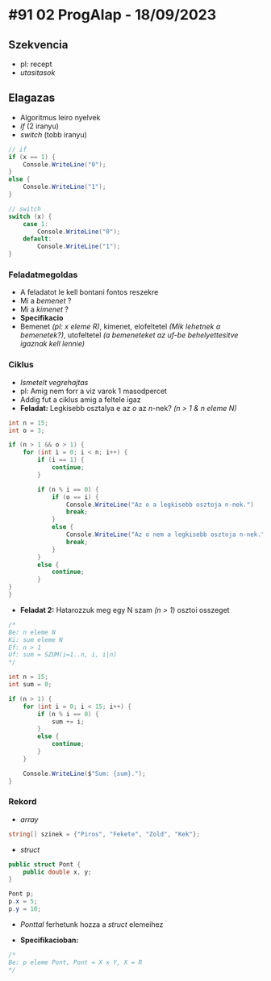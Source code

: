 # #91 02 ProgAlap - 18/09/2023

## Szekvencia
 - pl: recept
 - *utasitasok*

## Elagazas
 - Algoritmus leiro nyelvek
 - *if* (2 iranyu)
 - *switch* (tobb iranyu)

``` CS
// if
if (x == 1) {
    Console.WriteLine("0");
}
else {
    Console.WriteLine("1");
}

// switch
switch (x) {
    case 1:
        Console.WriteLine("0");
    default:
        Console.WriteLine("1");
}
```

### Feladatmegoldas
 - A feladatot le kell bontani fontos reszekre
 - Mi a *bemenet* ?
 - Mi a *kimenet* ?
 - **Specifikacio**
 - Bemenet *(pl: x eleme R)*, kimenet, elofeltetel *(Mik lehetnek a bemenetek?)*, utofeltetel *(a bemeneteket az uf-be behelyettesitve igaznak kell lennie)*

### Ciklus
 - *Ismetelt vegrehajtas*
 - pl: Amig nem forr a viz varok 1 masodpercet
 - Addig fut a ciklus amig a feltele igaz
 - **Feladat:** Legkisebb osztalya e az *o* az *n*-nek? *(n > 1 & n eleme N)*

``` CS
int n = 15;
int o = 3;

if (n > 1 && o > 1) {
    for (int i = 0; i < n; i++) {
        if (i == 1) {
            continue;
        }

        if (n % i == 0) {
            if (o == i) {
                Console.WriteLine("Az o a legkisebb osztoja n-nek.")
                break;
            }
            else {
                Console.WriteLine("Az o nem a legkisebb osztoja n-nek.")
                break;
            }
        }
        else {
            continue;
        }
}
}
```
 - **Feladat 2:** Hatarozzuk meg egy N szam *(n > 1)* osztoi osszeget

``` CS
/*
Be: n eleme N
Ki: sum eleme N
Ef: n > 1
Uf: sum = SZUM(i=1..n, i, i|n) 
*/

int n = 15;
int sum = 0;

if (n > 1) {
    for (int i = 0; i < 15; i++) {
        if (n % i == 0) {
            sum += i;
        }
        else {
            continue;
        }
    }

    Console.WriteLine($"Sum: {sum}.");
}
```

### Rekord
 - *array*

``` CS
string[] szinek = {"Piros", "Fekete", "Zold", "Kek"};
```
 - *struct*

``` CS
public struct Pont {
    public double x, y;
}

Pont p;
p.x = 5;
p.y = 10;
```
 - *Ponttal* ferhetunk hozza a *struct* elemeihez

 - **Specifikacioban:**

``` CS
/* 
Be: p eleme Pont, Pont = X x Y, X = R 
*/
```